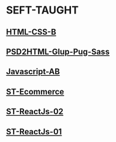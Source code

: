 # SEFT-TAUGHT

## [HTML-CSS-B](https://github.com/sptungG/HTML-CSS-B)

## [PSD2HTML-Glup-Pug-Sass](https://github.com/sptungG/PSD2HTML)

## [Javascript-AB](https://github.com/sptungG/Javascript-AB)

## [ST-Ecommerce](https://github.com/sptungG/ST-Ecommerce)

## [ST-ReactJs-02](https://github.com/sptungG/ST-ReactJs-02)

## [ST-ReactJs-01](https://github.com/sptungG/ST-ReactJs-01)